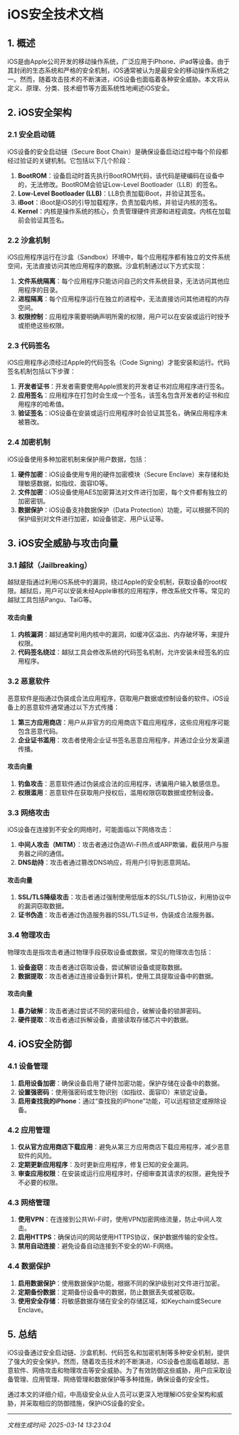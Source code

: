 # iOS安全技术文档

## 1. 概述

iOS是由Apple公司开发的移动操作系统，广泛应用于iPhone、iPad等设备。由于其封闭的生态系统和严格的安全机制，iOS通常被认为是最安全的移动操作系统之一。然而，随着攻击技术的不断演进，iOS设备也面临着各种安全威胁。本文将从定义、原理、分类、技术细节等方面系统性地阐述iOS安全。

## 2. iOS安全架构

### 2.1 安全启动链

iOS设备的安全启动链（Secure Boot Chain）是确保设备启动过程中每个阶段都经过验证的关键机制。它包括以下几个阶段：

1. **BootROM**：设备启动时首先执行BootROM代码，该代码是硬编码在设备中的，无法修改。BootROM会验证Low-Level Bootloader（LLB）的签名。
2. **Low-Level Bootloader (LLB)**：LLB负责加载iBoot，并验证其签名。
3. **iBoot**：iBoot是iOS的引导加载程序，负责加载内核，并验证内核的签名。
4. **Kernel**：内核是操作系统的核心，负责管理硬件资源和进程调度。内核在加载前会验证其签名。

### 2.2 沙盒机制

iOS应用程序运行在沙盒（Sandbox）环境中，每个应用程序都有独立的文件系统空间，无法直接访问其他应用程序的数据。沙盒机制通过以下方式实现：

1. **文件系统隔离**：每个应用程序只能访问自己的文件系统目录，无法访问其他应用程序的目录。
2. **进程隔离**：每个应用程序运行在独立的进程中，无法直接访问其他进程的内存空间。
3. **权限控制**：应用程序需要明确声明所需的权限，用户可以在安装或运行时授予或拒绝这些权限。

### 2.3 代码签名

iOS应用程序必须经过Apple的代码签名（Code Signing）才能安装和运行。代码签名机制包括以下步骤：

1. **开发者证书**：开发者需要使用Apple颁发的开发者证书对应用程序进行签名。
2. **应用签名**：应用程序在打包时会生成一个签名，该签名包含开发者的证书和应用程序的哈希值。
3. **验证签名**：iOS设备在安装或运行应用程序时会验证其签名，确保应用程序未被篡改。

### 2.4 加密机制

iOS设备使用多种加密机制来保护用户数据，包括：

1. **硬件加密**：iOS设备使用专用的硬件加密模块（Secure Enclave）来存储和处理敏感数据，如指纹、面容ID等。
2. **文件加密**：iOS设备使用AES加密算法对文件进行加密，每个文件都有独立的加密密钥。
3. **数据保护**：iOS设备支持数据保护（Data Protection）功能，可以根据不同的保护级别对文件进行加密，如设备锁定、用户认证等。

## 3. iOS安全威胁与攻击向量

### 3.1 越狱（Jailbreaking）

越狱是指通过利用iOS系统中的漏洞，绕过Apple的安全机制，获取设备的root权限。越狱后，用户可以安装未经Apple审核的应用程序，修改系统文件等。常见的越狱工具包括Pangu、TaiG等。

#### 攻击向量

1. **内核漏洞**：越狱通常利用内核中的漏洞，如缓冲区溢出、内存破坏等，来提升权限。
2. **代码签名绕过**：越狱工具会修改系统的代码签名机制，允许安装未经签名的应用程序。

### 3.2 恶意软件

恶意软件是指通过伪装成合法应用程序，窃取用户数据或控制设备的软件。iOS设备上的恶意软件通常通过以下方式传播：

1. **第三方应用商店**：用户从非官方的应用商店下载应用程序，这些应用程序可能包含恶意代码。
2. **企业证书滥用**：攻击者使用企业证书签名恶意应用程序，并通过企业分发渠道传播。

#### 攻击向量

1. **钓鱼攻击**：恶意软件通过伪装成合法的应用程序，诱骗用户输入敏感信息。
2. **权限滥用**：恶意软件在获取用户授权后，滥用权限窃取数据或控制设备。

### 3.3 网络攻击

iOS设备在连接到不安全的网络时，可能面临以下网络攻击：

1. **中间人攻击（MITM）**：攻击者通过伪造Wi-Fi热点或ARP欺骗，截获用户与服务器之间的通信。
2. **DNS劫持**：攻击者通过篡改DNS响应，将用户引导到恶意网站。

#### 攻击向量

1. **SSL/TLS降级攻击**：攻击者通过强制使用低版本的SSL/TLS协议，利用协议中的漏洞窃取数据。
2. **证书伪造**：攻击者通过伪造服务器的SSL/TLS证书，伪装成合法服务器。

### 3.4 物理攻击

物理攻击是指攻击者通过物理手段获取设备或数据，常见的物理攻击包括：

1. **设备盗窃**：攻击者通过窃取设备，尝试解锁设备或提取数据。
2. **数据提取**：攻击者通过连接设备到计算机，使用工具提取设备中的数据。

#### 攻击向量

1. **暴力破解**：攻击者通过尝试不同的密码组合，破解设备的锁屏密码。
2. **硬件提取**：攻击者通过拆解设备，直接读取存储芯片中的数据。

## 4. iOS安全防御

### 4.1 设备管理

1. **启用设备加密**：确保设备启用了硬件加密功能，保护存储在设备中的数据。
2. **设置强密码**：使用强密码或生物识别（如指纹、面容ID）来锁定设备。
3. **启用查找我的iPhone**：通过“查找我的iPhone”功能，可以远程锁定或擦除设备。

### 4.2 应用管理

1. **仅从官方应用商店下载应用**：避免从第三方应用商店下载应用程序，减少恶意软件的风险。
2. **定期更新应用程序**：及时更新应用程序，修复已知的安全漏洞。
3. **审查应用权限**：在安装或运行应用程序时，仔细审查其请求的权限，避免授予不必要的权限。

### 4.3 网络管理

1. **使用VPN**：在连接到公共Wi-Fi时，使用VPN加密网络流量，防止中间人攻击。
2. **启用HTTPS**：确保访问的网站使用HTTPS协议，保护数据传输的安全性。
3. **禁用自动连接**：避免设备自动连接到不安全的Wi-Fi网络。

### 4.4 数据保护

1. **启用数据保护**：使用数据保护功能，根据不同的保护级别对文件进行加密。
2. **定期备份数据**：定期备份设备中的数据，防止数据丢失或被窃取。
3. **使用安全存储**：将敏感数据存储在安全的存储区域，如Keychain或Secure Enclave。

## 5. 总结

iOS设备通过安全启动链、沙盒机制、代码签名和加密机制等多种安全机制，提供了强大的安全保护。然而，随着攻击技术的不断演进，iOS设备也面临着越狱、恶意软件、网络攻击和物理攻击等安全威胁。为了有效防御这些威胁，用户应采取设备管理、应用管理、网络管理和数据保护等多种措施，确保设备的安全性。

通过本文的详细介绍，中高级安全从业人员可以更深入地理解iOS安全架构和威胁，并采取相应的防御措施，保护iOS设备的安全。

---

*文档生成时间: 2025-03-14 13:23:04*
